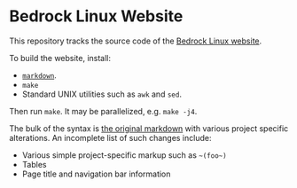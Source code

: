 Bedrock Linux Website
=====================

This repository tracks the source code of the [Bedrock Linux website](http://bedrocklinux.org).

To build the website, install:

- [`markdown`](https://daringfireball.net/projects/markdown/).
- `make`
- Standard UNIX utilities such as `awk` and `sed`.

Then run `make`.  It may be parallelized, e.g. `make -j4`.

The bulk of the syntax is [the original markdown](https://daringfireball.net/projects/markdown/)
with various project specific alterations.  An incomplete list of such changes
include:

- Various simple project-specific markup such as `~(foo~)`
- Tables
- Page title and navigation bar information

